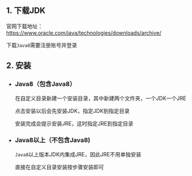 ## 1. 下载JDK

官网下载地址：https://www.oracle.com/java/technologies/downloads/archive/

下载`Java8`需要注册账号并登录



## 2. 安装

- ### Java8（包含Java8）

  在自定义目录新建一个安装目录，其中新建两个文件夹，一个JDK一个JRE

  点击安装以后会先安装JDK，指定JDK到指定目录

  安装完成会提示安装JRE，这时指定JRE到指定目录




- ### Java8以上（不包含Java8)

  `Java8`以上版本JDK内集成JRE，因此JRE不用单独安装

  直接在自定义目录安装按步骤安装即可



